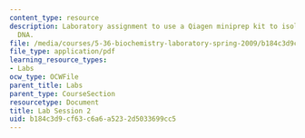 ```yaml
---
content_type: resource
description: Laboratory assignment to use a Qiagen miniprep kit to isolate plasmid
  DNA.
file: /media/courses/5-36-biochemistry-laboratory-spring-2009/b184c3d9cf63c6a6a5232d5033699cc5_ses2.pdf
file_type: application/pdf
learning_resource_types:
- Labs
ocw_type: OCWFile
parent_title: Labs
parent_type: CourseSection
resourcetype: Document
title: Lab Session 2
uid: b184c3d9-cf63-c6a6-a523-2d5033699cc5
---
```

